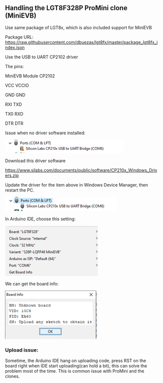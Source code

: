## Handling the LGT8F328P ProMini clone (MiniEVB)

Use same package of LGT8x, which is also included support for MiniEVB

Package URL: https://raw.githubusercontent.com/dbuezas/lgt8fx/master/package_lgt8fx_index.json

Use the USB to UART CP2102 driver

The pins:

MiniEVB	Module CP2102

VCC	VCCIO

GND	GND

RXI	TXD

TX0	RXD

DTR	DTR


Issue when no driver software installed:

![DriverIssue](cp2102_driver_issue.PNG)

Download this driver software

https://www.silabs.com/documents/public/software/CP210x_Windows_Drivers.zip

Update the driver for the item above in Windows Device Manager, then restart the PC.

![DriverOK](cp2102_driver_ok.PNG)

In Arduino IDE, choose this setting:

![IDEsetting](arduino_ide_settings.png)

We can get the board info:

![BoardInfo](board_info.PNG)

### Upload issue:

Sometime, the Arduino IDE hang on uploading code, press RST on the board right when IDE start uploading(can hold a bit), this can solve the problem most of the time. This is common issue with ProMini and the clones.